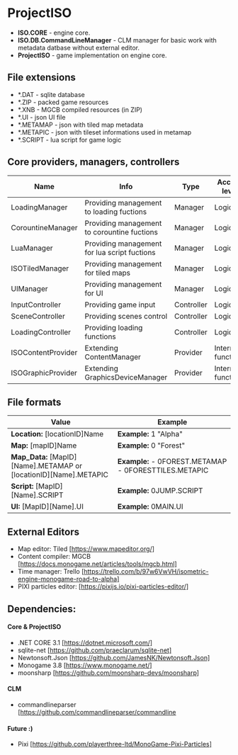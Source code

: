 # ProjectISO


- **ISO.CORE** - engine core.
- **ISO.DB.CommandLineManager** - CLM manager for basic work with metadata datbase without external editor.
- **ProjectISO** - game implementation on engine core.

## File extensions
- *.DAT - sqlite database
- *.ZIP - packed game resources
- *.XNB - MGCB compiled resources (in ZIP)
- *.UI - json UI file
- *.METAMAP - json with tiled map metadata
- *.METAPIC - json with tileset informations used in metamap
- *.SCRIPT - lua script for game logic

## Core providers, managers, controllers
| Name  | Info | Type | Access level |
| ------------- | ------------- | ------------- | ------------- |
|  LoadingManager | Providing management to loading fuctions | Manager | Logic |
|  CorountineManager | Providing management to corountine fuctions | Manager | Logic |
|  LuaManager | Providing management for lua script fuctions | Manager | Logic |
|  ISOTiledManager | Providing management for tiled maps| Manager | Logic |
|  UIManager | Providing management for UI | Manager | Logic |
|  InputController | Providing game input | Controller | Logic |
|  SceneController | Providing scenes control | Controller | Logic |
|  LoadingController | Providing loading functions | Controller | Logic |
|  ISOContentProvider | Extending ContentManager | Provider | Internal functions |
|  ISOGraphicProvider | Extending GraphicsDeviceManager | Provider | Internal functions |

## File formats

| Value  | Example |
| ------------- | ------------- |
| **Location:** [locationID]Name  | **Example:** 1 "Alpha" |
| **Map:** [mapID]Name  | **Example:** 0 "Forest" |
| **Map_Data:** [MapID][Name].METAMAP or [locationID][Name].METAPIC | **Example:** - 0FOREST.METAMAP - 0FORESTTILES.METAPIC |
| **Script:** [MapID][Name].SCRIPT  |  **Example:** 0JUMP.SCRIPT | 
| **UI:** [MapID][Name].UI |  **Example:** 0MAIN.UI | 


## External Editors
- Map editor: Tiled [https://www.mapeditor.org/]
- Content compiler: MGCB [https://docs.monogame.net/articles/tools/mgcb.html]
- Time manager: Trello [https://trello.com/b/97w6VwVH/isometric-engine-monogame-road-to-alpha]
- PIXI particles editor: [https://pixijs.io/pixi-particles-editor/]

## Dependencies:
#### Core & ProjectISO
- .NET CORE 3.1 [https://dotnet.microsoft.com/]
- sqlite-net [https://github.com/praeclarum/sqlite-net]
- Newtonsoft.Json [https://github.com/JamesNK/Newtonsoft.Json]
- Monogame 3.8 [https://www.monogame.net/]
- moonsharp [https://github.com/moonsharp-devs/moonsharp]

#### CLM
- commandlineparser [https://github.com/commandlineparser/commandline

#### Future :)
- Pixi [https://github.com/playerthree-ltd/MonoGame-Pixi-Particles]

